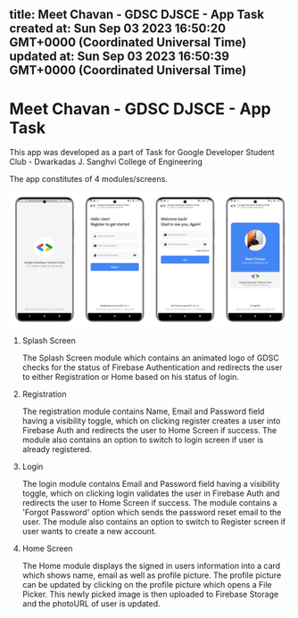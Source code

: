 
title: Meet Chavan - GDSC DJSCE - App Task
created at: Sun Sep 03 2023 16:50:20 GMT+0000 (Coordinated Universal Time)
updated at: Sun Sep 03 2023 16:50:39 GMT+0000 (Coordinated Universal Time)
---

# Meet Chavan - GDSC DJSCE - App Task

This app was developed as a part of Task for Google Developer Student Club - Dwarkadas J. Sanghvi College of Engineering

The app constitutes of 4 modules/screens.

![gdscapp.png](media_Meet%20Chavan%20-%20GDSC%20DJSCE%20-%20App%20Task/gdscapp.png)

1.  Splash Screen

    The Splash Screen module which contains an animated logo of GDSC checks for the status of Firebase Authentication and redirects the user to either Registration or Home based on his status of login.

2.  Registration

    The registration module contains Name, Email and Password field having a visibility toggle, which on clicking register creates a user into Firebase Auth and redirects the user to Home Screen if success. The module also contains an option to switch to login screen if user is already registered.

3.  Login

    The login module contains Email and Password field having a visibility toggle, which on clicking login validates the user in Firebase Auth and redirects the user to Home Screen if success. The module contains a 'Forgot Password' option which sends the password reset email to the user. The module also contains an option to switch to Register screen if user wants to create a new account.

4.  Home Screen

    The Home module displays the signed in users information into a card which shows name, email as well as profile picture. The profile picture can be updated by clicking on the profile picture which opens a File Picker. This newly picked image is then uploaded to Firebase Storage and the photoURL of user is updated.

          